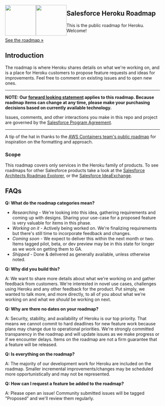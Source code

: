 <img src="https://github.com/heroku/roadmap/blob/main/img/sfdc.png?raw=true" height="100" style="float: left;"><img src="https://github.com/heroku/roadmap/blob/main/img/heroku.png?raw=true" height="100" style="float: left;" >
## Salesforce Heroku Roadmap

This is the public roadmap for Heroku. Welcome!

[See the roadmap »](https://github.com/orgs/heroku/projects/130)

## Introduction

The roadmap is where Heroku shares details on what we're working on, and is a place for Heroku customers to propose feature requests and ideas for improvements. Feel free to comment on existing issues and to open new ones.

--- 

**NOTE: Our [forward looking statement](http://investor.salesforce.com/about-us/investor/forward-looking-statements/) applies to this roadmap. Because roadmap items can change at any time, please make your purchasing decisions based on currently available technology.**

Issues, comments, and other interactions you make in this repo and project are governed by the [Salesforce Program Agreement](https://www.salesforce.com/company/program-agreement/). 

---

A tip of the hat in thanks to the [AWS Containers team's public roadmap](https://github.com/aws/containers-roadmap) for inspiration on the formatting and approach.

### Scope

This roadmap covers only services in the Heroku family of products. To see roadmaps for other Salesforce products take a look at the [Salesforce Architects Roadmap Explorer](https://architect.salesforce.com/roadmaps/roadmap-explorer), or the [Salesforce IdeaExchange](https://ideas.salesforce.com/).

## FAQs

**Q: What do the roadmap categories mean?** 

* *Researching* - We're looking into this idea, gathering requirements and coming up with designs. Sharing your use-case for a proposed feature is very valuable for items in this phase.
* *Working on it* - Actively being worked on. We're finalizing requirements but there's still time to incorporate feedback and changes.
* *Coming soon* - We expect to deliver this within the next month or two. Items tagged pilot, beta, or dev preview may be in this state for longer as we work on getting them to GA.
* *Shipped* - Done & delivered as generally available, unless otherwise noted.

**Q: Why did you build this?**

A: We want to share more details about what we're working on and gather feedback from customers. We're interested in novel use cases, challenges using Heroku and any other feedback for the product. Put simply, we wanted to talk more, and more directly, to all of you about what we're working on and what we _should_ be working on next.

**Q: Why are there no dates on your roadmap?**

A: Security, stability, and availability of Heroku is our top priority. That means we cannot commit to hard deadlines for new feature work because plans may change due to operational priorities. We're strongly committed transparency in the roadmap and will update issues as we make progress or if we encounter delays. Items on the roadmap are not a firm guarantee that a feature will be released.


**Q: Is everything on the roadmap?**

A: The majority of our development work for Heroku are included on the roadmap. Smaller incremental improvements/changes may be scheduled more opportunistically and may not be represented.


**Q: How can I request a feature be added to the roadmap?**

A: Please open an issue! Community submitted issues will be tagged "Proposed" and we'll review them regularly.

